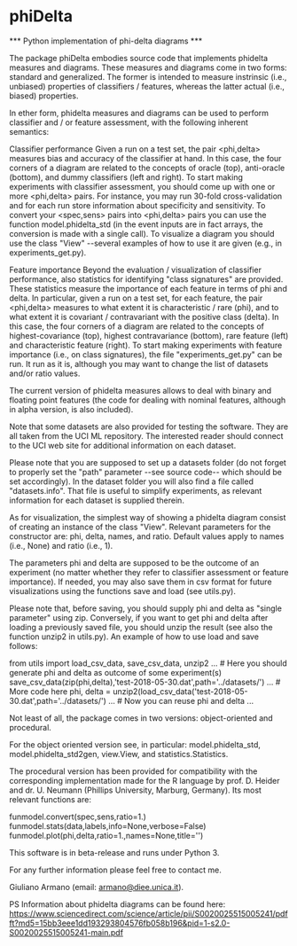 # phiDelta
*** Python implementation of phi-delta diagrams ***

The package phiDelta embodies source code that implements phidelta measures and diagrams. These measures and diagrams come in two forms: standard and generalized. The former is intended to measure instrinsic (i.e., unbiased) properties of classifiers / features, whereas the latter actual (i.e., biased) properties.

In ether form, phidelta measures and diagrams can be used to perform classifier and / or feature assessment, with the following inherent semantics:

Classifier performance
Given a run on a test set, the pair <phi,delta> measures bias and accuracy of the classifier at hand. In this case, the four corners of a diagram are related to the concepts of oracle (top), anti-oracle (bottom), and dummy classifiers (left and right). To start making experiments with classifier assessment, you should come up with one or more <phi,delta> pairs. For instance, you may run 30-fold cross-validation and for each run store information about specificity and sensitivity. To convert your <spec,sens> pairs into <phi,delta> pairs you can use the function model.phidelta_std (in the event inputs are in fact arrays, the conversion is made with a single call). To visualize a diagram you should use the class "View" --several examples of how to use it are given (e.g., in experiments_get.py).

Feature importance
Beyond the evaluation / visualization of classifier performance, also statistics for identifying "class signatures" are provided. These statistics measure the importance of each feature in terms of phi and delta. In particular, given a run on a test set, for each feature, the pair <phi,delta> measures to what extent it is characteristic / rare (phi), and to what extent it is covariant / contravariant with the positive class (delta). In this case, the four corners of a diagram are related to the concepts of highest-covariance (top), highest contravariance (bottom), rare feature (left) and characteristic feature (right). To start making experiments with feature importance (i.e., on class signatures), the file "experiments_get.py" can be run. It run as it is, although you may want to change the list of datasets and/or ratio values.

The current version of phidelta measures allows to deal with binary and floating point features (the code for dealing with nominal features, although in alpha version, is also included).

Note that some datasets are also provided for testing the software. They are all taken from the UCI ML repository. The interested reader should connect to the UCI web site for additional information on each dataset.

Please note that you are supposed to set up a datasets folder (do not forget to properly set the "path" parameter --see source code-- which should be set accordingly). In the dataset folder you will also find a file called "datasets.info". That file is useful to simplify experiments, as relevant information for each dataset is supplied therein.

As for visualization, the simplest way of showing a phidelta diagram consist of creating an instance of the class "View". Relevant parameters for the constructor are: phi, delta, names, and ratio. Default values apply to names (i.e., None) and ratio (i.e., 1).

The parameters phi and delta are supposed to be the outcome of an experiment (no matter whether they refer to classifier assessment or feature importance). If needed, you may also save them in csv format for future visualizations using the functions save and load (see utils.py).

Please note that, before saving, you should supply phi and delta as "single parameter" using zip. Conversely, if you want to get phi and delta after loading a previously saved file, you should unzip the result (see also the function unzip2 in utils.py). An example of how to use load and save follows:

from utils import load_csv_data, save_csv_data, unzip2
... # Here you should generate phi and delta as outcome of some experiment(s)
save_csv_data(zip(phi,delta),'test-2018-05-30.dat',path='../datasets/')
... # More code here
phi, delta = unzip2(load_csv_data('test-2018-05-30.dat',path='../datasets/')
... # Now you can reuse phi and delta ...

Not least of all, the package comes in two versions: object-oriented and procedural.

For the object oriented version see, in particular: model.phidelta_std, model.phidelta_std2gen, view.View, and statistics.Statistics.

The procedural version has been provided for compatibility with the corresponding implementation made for the R language by prof. D. Heider and dr. U. Neumann (Phillips University, Marburg, Germany). Its most relevant functions are:

funmodel.convert(spec,sens,ratio=1.)
funmodel.stats(data,labels,info=None,verbose=False)
funmodel.plot(phi,delta,ratio=1.,names=None,title='')

This software is in beta-release and runs under Python 3.

For any further information please feel free to contact me.

Giuliano Armano (email: armano@diee.unica.it).

PS Information about phidelta diagrams can be found here: https://www.sciencedirect.com/science/article/pii/S0020025515005241/pdfft?md5=15bb3eee1dd193293804576fb058b196&pid=1-s2.0-S0020025515005241-main.pdf
